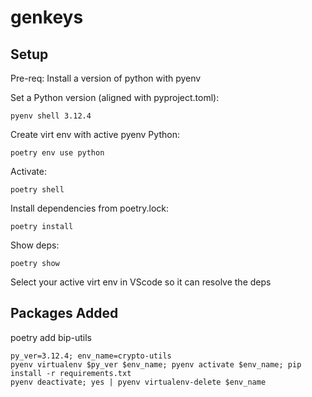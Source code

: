 # genkeys


## Setup

Pre-req: Install a version of python with pyenv

Set a Python version (aligned with pyproject.toml):
```SH
pyenv shell 3.12.4
```

Create virt env with active pyenv Python:
```SH
poetry env use python
```

Activate:
```SH
poetry shell
```

Install dependencies from poetry.lock:
```SH
poetry install
```

Show deps:
```SH
poetry show
```

Select your active virt env in VScode so it can resolve the deps

## Packages Added

poetry add bip-utils


```SH
py_ver=3.12.4; env_name=crypto-utils
pyenv virtualenv $py_ver $env_name; pyenv activate $env_name; pip install -r requirements.txt
pyenv deactivate; yes | pyenv virtualenv-delete $env_name
```

